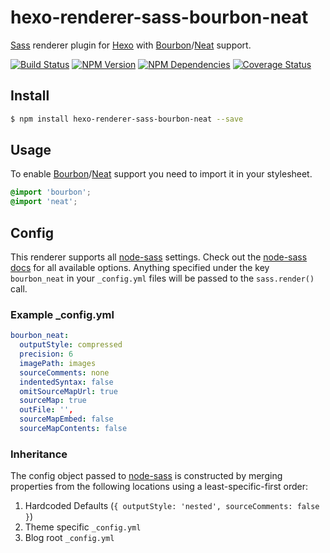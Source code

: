 # hexo-renderer-sass-bourbon-neat
[Sass] renderer plugin for [Hexo] with [Bourbon]/[Neat] support.

[![Build Status](https://travis-ci.org/vandreleal/hexo-renderer-sass-bourbon-neat.svg)](https://travis-ci.org/vandreleal/hexo-renderer-sass-bourbon-neat)
[![NPM Version](https://badge.fury.io/js/hexo-renderer-sass-bourbon-neat.svg)](http://badge.fury.io/js/hexo-renderer-sass-bourbon-neat)
[![NPM Dependencies](https://david-dm.org/vandreleal/hexo-renderer-sass-bourbon-neat.svg)](https://www.npmjs.com/package/hexo-renderer-sass-bourbon-neat)
[![Coverage Status](https://coveralls.io/repos/vandreleal/hexo-renderer-sass-bourbon-neat/badge.svg)](https://coveralls.io/r/vandreleal/hexo-renderer-sass-bourbon-neat)

## Install
```sh
$ npm install hexo-renderer-sass-bourbon-neat --save
```

## Usage
To enable [Bourbon]/[Neat] support you need to import it in your stylesheet.

``` scss
@import 'bourbon';
@import 'neat';
```

## Config
This renderer supports all [node-sass] settings. Check out the [node-sass docs] for all available options. Anything specified under the key `bourbon_neat` in your `_config.yml` files will
be passed to the `sass.render()` call.

### Example _config.yml
```yaml
bourbon_neat:
  outputStyle: compressed
  precision: 6
  imagePath: images
  sourceComments: none
  indentedSyntax: false
  omitSourceMapUrl: true
  sourceMap: true
  outFile: '',
  sourceMapEmbed: false
  sourceMapContents: false
```

### Inheritance
The config object passed to [node-sass] is constructed by merging properties from
the following locations using a least-specific-first order:

1. Hardcoded Defaults (`{ outputStyle: 'nested', sourceComments: false }`)
2. Theme specific `_config.yml`
3. Blog root `_config.yml`

[Hexo]: http://hexo.io/
[Sass]: http://sass-lang.com/
[Bourbon]: http://bourbon.io/
[Neat]: http://neat.bourbon.io/
[node-sass]: https://github.com/sass/node-sass
[node-sass docs]: https://github.com/sass/node-sass#options
